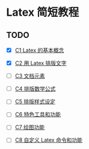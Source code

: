 # Latex 简短教程

## TODO

- [x] [C1 Latex 的基本概念](https://github.com/Ubpa/Note/blob/master/Other/LatexIntro/notes/C1.md) 
- [x] [C2 用 Latex 排版文字](https://github.com/Ubpa/Note/blob/master/Other/LatexIntro/notes/C2.md) 
- [ ] [C3 文档元素](https://github.com/Ubpa/Note/blob/master/Other/LatexIntro/notes/C3.md) 
- [ ] [C4 排版数学公式](https://github.com/Ubpa/Note/blob/master/Other/LatexIntro/notes/C4.md) 
- [ ] [C5 排版样式设定](https://github.com/Ubpa/Note/blob/master/Other/LatexIntro/notes/C5.md) 
- [ ] [C6 特色工具和功能](https://github.com/Ubpa/Note/blob/master/Other/LatexIntro/notes/C6.md) 
- [ ] [C7 绘图功能](https://github.com/Ubpa/Note/blob/master/Other/LatexIntro/notes/C7.md) 
- [ ] [C8 自定义 Latex 命令和功能](https://github.com/Ubpa/Note/blob/master/Other/LatexIntro/notes/C8.md) 

